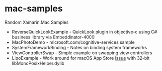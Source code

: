 # mac-samples

Random Xamarin.Mac Samples

- ReverseQuickLookExample - QuickLook plugin in objective-c using C# business library via Embeddinator-4000
- MacPhotoDemo - microsoft.com/cognitive-services sample
- SystemFrameworkBinding - Notes on binding system frameworks
- ViewControllerSwap - Simple example on swapping view controllers
- LipoExample - Work around for macOS App Store [issue](https://github.com/xamarin/xamarin-macios/issues/3367) with 32-bit libMonoPosixHelper.dylib
